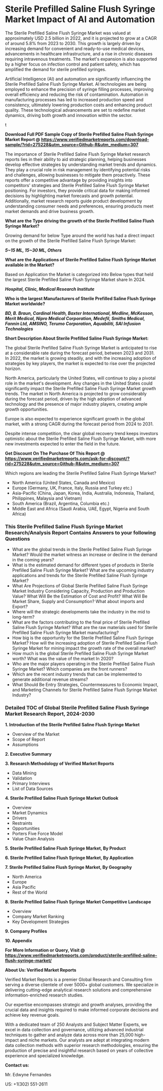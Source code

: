 <meta name="title" content="Global Sterile Prefilled Saline Flush Syringe Market Impact of AI and Automation"><meta name="description" content="The Sterile Prefilled Saline Flush Syringe Market was valued at approximately USD 2.5 billion in 2022, and it is projected to grow at a CAGR of around 5.8% from 2023 t"><meta name="title" content="Sterile Prefilled Saline Flush Syringe Market Size, Share, Scope, Trends, Growth, Opportunities, Analysis, Forecast"><h1>Sterile Prefilled Saline Flush Syringe Market Impact of AI and Automation</h1><p>The Sterile Prefilled Saline Flush Syringe Market was valued at approximately USD 2.5 billion in 2022, and it is projected to grow at a CAGR of around 5.8% from 2023 to 2030. This growth is largely driven by increasing demand for convenient and ready-to-use medical devices, advancements in healthcare infrastructure, and a rise in chronic diseases requiring intravenous treatments. The market's expansion is also supported by a higher focus on infection control and patient safety, which has amplified the demand for sterile prefilled syringes.</p><p>Artificial Intelligence (AI) and automation are significantly influencing the Sterile Prefilled Saline Flush Syringe Market. AI technologies are being employed to enhance the precision of syringe filling processes, improving overall efficiency and reducing the risk of contamination. Automation in manufacturing processes has led to increased production speed and consistency, ultimately lowering production costs and enhancing product quality. These technological advancements are set to redefine market dynamics, driving both growth and innovation within the sector.</p>t</p><p id="" class=""><strong>Download Full PDF Sample Copy of Sterile Prefilled Saline Flush Syringe Market Report @ <a href="https://www.verifiedmarketreports.com/download-sample/?rid=275228&utm_source=Github-R&utm_medium=307" target="_blank">https://www.verifiedmarketreports.com/download-sample/?rid=275228&utm_source=Github-R&utm_medium=307</a></strong></p><p>The importance of&nbsp;Sterile Prefilled Saline Flush Syringe Market research reports lies in their ability to aid strategic planning, helping businesses develop effective strategies by understanding market trends and dynamics. They play a crucial role in risk management by identifying potential risks and challenges, allowing businesses to mitigate them proactively. These reports offer a competitive advantage by providing insights into competitors' strategies and Sterile Prefilled Saline Flush Syringe Market positioning. For investors, they provide critical data for making informed decisions by highlighting market forecasts and growth potential. Additionally, market research reports guide product development by understanding consumer needs and preferences, ensuring products meet market demands and drive business growth.</p><p><strong>What are the&nbsp;Type driving the growth of the Sterile Prefilled Saline Flush Syringe Market?</strong></p><p id="" class="">Growing demand for below Type around the world has had a direct impact on the growth of the Sterile Prefilled Saline Flush Syringe Market:</p><em><strong>5~15 ML, 15~30 ML, Others</strong></em></p><strong>What are the&nbsp;Applications&nbsp;of Sterile Prefilled Saline Flush Syringe Market available in the Market?</strong></p><p id="" class="">Based on Application the Market is categorized into Below types that held the largest Sterile Prefilled Saline Flush Syringe Market share In 2024.</p><em><strong>Hospital, Clinic, Medical Research Institute</strong></em></p><strong>Who is the largest Manufacturers of Sterile Prefilled Saline Flush Syringe Market worldwide?</strong></p><p><em><strong>BD, B. Braun, Cardinal Health, Baxter International, Medline, McKesson, Merit Medical, Nipro Medical Corporation, Medefil, Smiths Medical, Fannin Ltd, AMSINO, Terumo Corporation, Aquabiliti, SAI Infusion Technologies</strong></em></p><p id="" class=""><strong>Short Description About Sterile Prefilled Saline Flush Syringe Market:</strong></p><p>The global Sterile Prefilled Saline Flush Syringe Market is anticipated to rise at a considerable rate during the forecast period, between 2023 and 2031. In 2022, the market is growing steadily, and with the increasing adoption of strategies by key players, the market is expected to rise over the projected horizon.</p><p>North America, particularly the United States, will continue to play a pivotal role in the market's development. Any changes in the United States could significantly impact the Sterile Prefilled Saline Flush Syringe Market growth trends. The market in North America is projected to grow considerably during the forecast period, driven by the high adoption of advanced technology and the presence of major industry players, creating ample growth opportunities.</p><p>Europe is also expected to experience significant growth in the global market, with a strong CAGR during the forecast period from 2024 to 2031.</p><p>Despite intense competition, the clear global recovery trend keeps investors optimistic about the Sterile Prefilled Saline Flush Syringe Market, with more new investments expected to enter the field in the future.</p><p id="" class=""><strong>Get Discount On The Purchase Of This Report @ <a href="https://www.verifiedmarketreports.com/ask-for-discount/?rid=275228&utm_source=Github-R&utm_medium=307" target="_blank">https://www.verifiedmarketreports.com/ask-for-discount/?rid=275228&utm_source=Github-R&utm_medium=307</a></strong></p>Which regions are leading the Sterile Prefilled Saline Flush Syringe Market?</p><ul><li>North America (United States, Canada and Mexico)</li><li>Europe (Germany, UK, France, Italy, Russia and Turkey etc.)</li><li>Asia-Pacific (China, Japan, Korea, India, Australia, Indonesia, Thailand, Philippines, Malaysia and Vietnam)</li><li>South America (Brazil, Argentina, Columbia etc.)</li><li>Middle East and Africa (Saudi Arabia, UAE, Egypt, Nigeria and South Africa)</li></ul><h3 id="" class="">This Sterile Prefilled Saline Flush Syringe Market Research/Analysis Report Contains Answers to your following Questions</h3><ul><li>What are the global trends in the Sterile Prefilled Saline Flush Syringe Market? Would the market witness an increase or decline in the demand in the coming years?</li><li>What is the estimated demand for different types of products in Sterile Prefilled Saline Flush Syringe Market? What are the upcoming industry applications and trends for the Sterile Prefilled Saline Flush Syringe Market?</li><li>What Are Projections of Global Sterile Prefilled Saline Flush Syringe Market Industry Considering Capacity, Production and Production Value? What Will Be the Estimation of Cost and Profit? What Will Be Market Share, Supply and Consumption? What about imports and Export?</li><li>Where will the strategic developments take the industry in the mid to long-term?</li><li>What are the factors contributing to the final price of Sterile Prefilled Saline Flush Syringe Market? What are the raw materials used for Sterile Prefilled Saline Flush Syringe Market manufacturing?</li><li>How big is the opportunity for the Sterile Prefilled Saline Flush Syringe Market? How will the increasing adoption of Sterile Prefilled Saline Flush Syringe Market for mining impact the growth rate of the overall market?</li><li>How much is the global Sterile Prefilled Saline Flush Syringe Market worth? What was the value of the market In 2020?</li><li>Who are the major players operating in the Sterile Prefilled Saline Flush Syringe Market? Which companies are the front runners?</li><li>Which are the recent industry trends that can be implemented to generate additional revenue streams?</li><li>What Should Be Entry Strategies, Countermeasures to Economic Impact, and Marketing Channels for Sterile Prefilled Saline Flush Syringe Market Industry?</li></ul><h3 id="" class="">Detailed TOC of Global Sterile Prefilled Saline Flush Syringe Market Research Report, 2024-2030</h3><p id="" class=""><strong>1. Introduction of the Sterile Prefilled Saline Flush Syringe Market</strong></p><ul><li>Overview of the Market</li><li>Scope of Report</li><li>Assumptions</li></ul><p id="" class=""><strong>2. Executive Summary</strong></p><p id="" class=""><strong>3. Research Methodology of Verified Market Reports</strong></p><ul><li>Data Mining</li><li>Validation</li><li>Primary Interviews</li><li>List of Data Sources</li></ul><p id="" class=""><strong>4. Sterile Prefilled Saline Flush Syringe Market Outlook</strong></p><ul><li>Overview</li><li>Market Dynamics</li><li>Drivers</li><li>Restraints</li><li>Opportunities</li><li>Porters Five Force Model</li><li>Value Chain Analysis</li></ul><p id="" class=""><strong>5. Sterile Prefilled Saline Flush Syringe Market, By Product</strong></p><p id="" class=""><strong>6. Sterile Prefilled Saline Flush Syringe Market, By Application</strong></p><p id="" class=""><strong>7. Sterile Prefilled Saline Flush Syringe Market, By Geography</strong></p><ul><li>North America</li><li>Europe</li><li>Asia Pacific</li><li>Rest of the World</li></ul><p id="" class=""><strong>8. Sterile Prefilled Saline Flush Syringe Market Competitive Landscape</strong></p><ul><li>Overview</li><li>Company Market Ranking</li><li>Key Development Strategies</li></ul><p id="" class=""><strong>9. Company Profiles</strong></p><p id="" class=""><strong>10. Appendix</strong></p><p id="" class=""><strong>For More Information or Query, Visit @ <a href="https://www.verifiedmarketreports.com/product/sterile-prefilled-saline-flush-syringe-market/" target="_blank">https://www.verifiedmarketreports.com/product/sterile-prefilled-saline-flush-syringe-market/</a></strong></p><p id="" class=""><strong>About Us: Verified Market Reports</strong></p><p id="" class="">Verified Market Reports is a premier Global Research and Consulting firm serving a diverse clientele of over 5000+ global customers. We specialize in delivering cutting-edge analytical research solutions and comprehensive information-enriched research studies.</p><p id="" class="">Our expertise encompasses strategic and growth analyses, providing the crucial data and insights required to make informed corporate decisions and achieve key revenue goals.</p><p id="" class="">With a dedicated team of 250 Analysts and Subject Matter Experts, we excel in data collection and governance, utilizing advanced industrial techniques to gather and analyze data across more than 25,000 high-impact and niche markets. Our analysts are adept at integrating modern data collection methods with superior research methodologies, ensuring the production of precise and insightful research based on years of collective experience and specialized knowledge.</p><p id="" class=""><strong>Contact us:</strong></p><p id="" class="">Mr. Edwyne Fernandes</p><p id="" class="">US: +1(302) 551-2611</p>